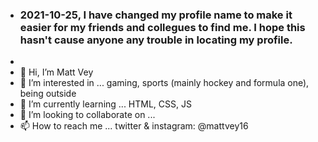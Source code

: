 - ### 2021-10-25, I have changed my profile name to make it easier for my friends and collegues to find me. I hope this hasn't cause anyone any trouble in locating my profile.
- 
- 👋 Hi, I’m Matt Vey
- 👀 I’m interested in ... gaming, sports (mainly hockey and formula one), being outside
- 🌱 I’m currently learning ... HTML, CSS, JS
- 💞️ I’m looking to collaborate on ... 
- 📫 How to reach me ... twitter & instagram: @mattvey16

<!---
mgorgeov97/mgorgeov97 is a ✨ special ✨ repository because its `README.md` (this file) appears on your GitHub profile.
You can click the Preview link to take a look at your changes.
--->
